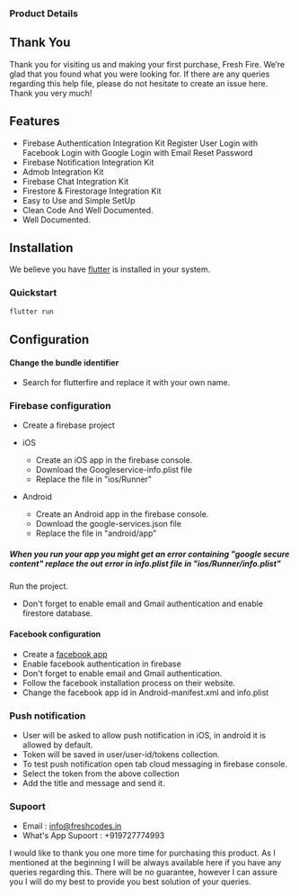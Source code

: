 ### Product Details 

## Thank You

Thank you for visiting us and making your first purchase, Fresh Fire. We’re glad that you found what you were looking for. If there are any queries regarding this help file, please do not hesitate to create an issue here. Thank you very much!

## Features

- Firebase Authentication Integration Kit 
  Register User
  Login with Facebook
  Login with Google 
  Login with Email 
  Reset Password
- Firebase Notification Integration Kit
- Admob Integration Kit  
- Firebase Chat Integration Kit  
- Firestore & Firestorage Integration Kit
- Easy to Use and Simple SetUp
- Clean Code And Well Documented. 
- Well Documented.


## Installation

We believe you have [flutter](https://flutter.dev/docs/get-started/install) is installed in your system.

### Quickstart

```bash
flutter run
```

## Configuration

#### Change the bundle identifier
- Search for flutterfire and replace it with your own name.

### Firebase configuration 
- Create a firebase project

- iOS
 
     - Create an iOS app in the firebase console.
     - Download the Googleservice-info.plist file
     - Replace the file in "ios/Runner" 
- Android 
     - Create an Android app in the firebase console.
     - Download the google-services.json file
     - Replace the file in "android/app" 



##### When you run your app you might get an error containing "google secure content" replace the out error in info.plist file in "ios/Runner/info.plist"

Run the project. 
- Don't forget to enable email and Gmail authentication and enable firestore database.

#### Facebook configuration

- Create a [facebook app](https://developer.facebook.com)
- Enable facebook authentication in firebase
- Don't forget to enable email and Gmail authentication.
- Follow the facebook installation process on their website.
- Change the facebook app id in Android-manifest.xml and info.plist


### Push notification

- User will be asked to allow push notification in iOS, in android it is allowed by default.
- Token will be saved in user/user-id/tokens collection.
- To test push notification open tab cloud messaging in firebase console.
- Select the token from the above collection
- Add the title and message and send it.


### Supoort 

- Email : info@freshcodes.in
- What's App Supoort : +919727774993



I would like to thank you one more time for purchasing this product. As I mentioned at the beginning I will be always available here if you have any queries regarding this. There will be no guarantee, however I can assure you I will do my best to provide you best solution of your queries.   

